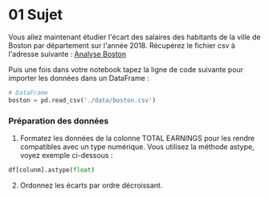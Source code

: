 
# 01 Sujet 

Vous allez maintenant étudier l'écart des salaires des habitants de la ville de Boston par département sur l'année 2018. Récupérez le fichier csv à l'adresse suivante :
[Analyse Boston](https://data.boston.gov/dataset/employee-earnings-report/resource/31358fd1-849a-48e0-8285-e813f6efbdf1)

Puis une fois dans votre notebook tapez la ligne de code suivante pour importer les données dans un DataFrame :

```python
# DataFrame
boston = pd.read_csv('./data/boston.csv')
```

### Préparation des données

1. Formatez les données de la colonne TOTAL EARNINGS pour les rendre compatibles avec un type numérique. Vous utilisez la méthode astype, voyez exemple ci-dessous :

```python
df[colunm].astype(float)
```

2. Ordonnez les écarts par ordre décroissant.